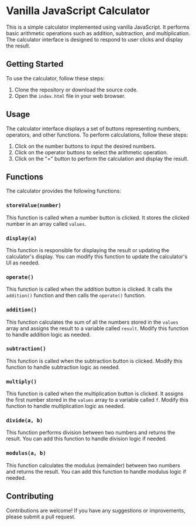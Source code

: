 # Vanilla JavaScript Calculator

This is a simple calculator implemented using vanilla JavaScript. It performs basic arithmetic operations such as addition, subtraction, and multiplication. The calculator interface is designed to respond to user clicks and display the result.

## Getting Started

To use the calculator, follow these steps:

1. Clone the repository or download the source code.
2. Open the `index.html` file in your web browser.

## Usage

The calculator interface displays a set of buttons representing numbers, operators, and other functions. To perform calculations, follow these steps:

1. Click on the number buttons to input the desired numbers.
2. Click on the operator buttons to select the arithmetic operation.
3. Click on the "=" button to perform the calculation and display the result.

## Functions

The calculator provides the following functions:

### `storeValue(number)`

This function is called when a number button is clicked. It stores the clicked number in an array called `values`.

### `display(a)`

This function is responsible for displaying the result or updating the calculator's display. You can modify this function to update the calculator's UI as needed.

### `operate()`

This function is called when the addition button is clicked. It calls the `addition()` function and then calls the `operate()` function.

### `addition()`

This function calculates the sum of all the numbers stored in the `values` array and assigns the result to a variable called `result`. Modify this function to handle addition logic as needed.

### `subtraction()`

This function is called when the subtraction button is clicked. Modify this function to handle subtraction logic as needed.

### `multiply()`

This function is called when the multiplication button is clicked. It assigns the first number stored in the `values` array to a variable called `f`. Modify this function to handle multiplication logic as needed.

### `divide(a, b)`

This function performs division between two numbers and returns the result. You can add this function to handle division logic if needed.

### `modulus(a, b)`

This function calculates the modulus (remainder) between two numbers and returns the result. You can add this function to handle modulus logic if needed.

## Contributing

Contributions are welcome! If you have any suggestions or improvements, please submit a pull request.
